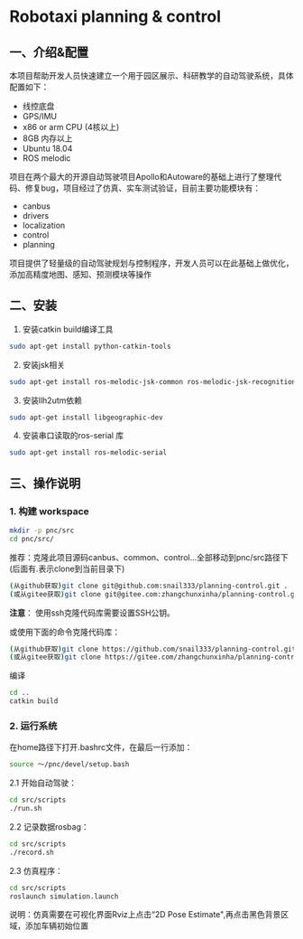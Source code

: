 # Robotaxi planning & control

## 一、介绍&配置

本项目帮助开发人员快速建立一个用于园区展示、科研教学的自动驾驶系统，具体配置如下：
* 线控底盘
* GPS/IMU
* x86 or arm CPU (4核以上)
* 8GB 内存以上
* Ubuntu 18.04
* ROS melodic

项目在两个最大的开源自动驾驶项目Apollo和Autoware的基础上进行了整理代码、修复bug，项目经过了仿真、实车测试验证，目前主要功能模块有：
* canbus
* drivers
* localization
* control
* planning

项目提供了轻量级的自动驾驶规划与控制程序，开发人员可以在此基础上做优化，添加高精度地图、感知、预测模块等操作

## 二、安装

1. 安装catkin build编译工具
   
```bash
sudo apt-get install python-catkin-tools
```

2. 安装jsk相关
```bash
sudo apt-get install ros-melodic-jsk-common ros-melodic-jsk-recognition-msgs ros-melodic-jsk-common-msgs ros-melodic-jsk-rviz-plugins
```

3. 安装llh2utm依赖
```bash
sudo apt-get install libgeographic-dev
```

4. 安装串口读取的ros-serial 库
```bash
sudo apt-get install ros-melodic-serial
```

## 三、操作说明
### 1. 构建 workspace
```bash
mkdir -p pnc/src
cd pnc/src/
```
推荐：克隆此项目源码canbus、common、control...全部移动到pnc/src路径下(后面有.表示clone到当前目录下)
```bash
(从github获取)git clone git@github.com:snail333/planning-control.git .
(或从gitee获取)git clone git@gitee.com:zhangchunxinha/planning-control.git .
```
__注意__： 使用ssh克隆代码库需要设置SSH公钥。

或使用下面的命令克隆代码库：
```bash
(从github获取)git clone https://github.com/snail333/planning-control.git .
(或从gitee获取)git clone https://gitee.com/zhangchunxinha/planning-control.git .
```

编译
```bash
cd ..
catkin build
```

### 2. 运行系统

在home路径下打开.bashrc文件，在最后一行添加：
```bash
source ～/pnc/devel/setup.bash
```

2.1 开始自动驾驶：
```bash
cd src/scripts
./run.sh
```

2.2 记录数据rosbag：
```bash
cd src/scripts
./record.sh
```

2.3 仿真程序：
```bash
cd src/scripts
roslaunch simulation.launch
```
说明：仿真需要在可视化界面Rviz上点击“2D Pose Estimate",再点击黑色背景区域，添加车辆初始位置